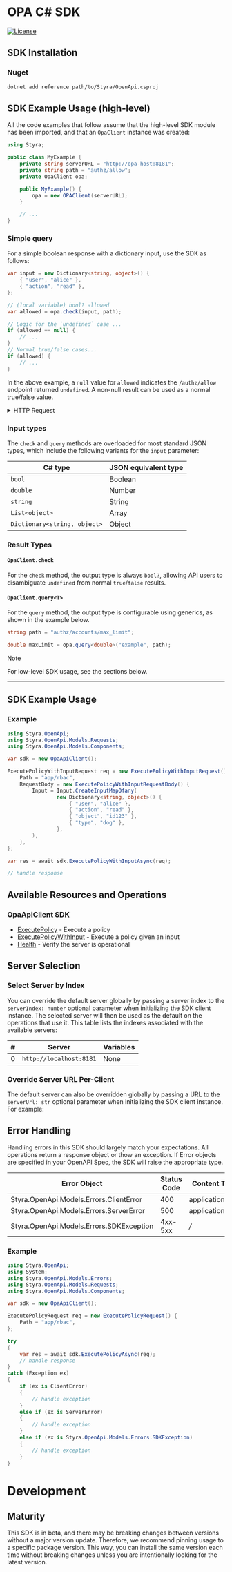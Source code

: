 # OPA C# SDK

[![License](https://img.shields.io/badge/License-Apache_2.0-blue.svg)](https://opensource.org/licenses/Apache-2.0)

<!-- Start SDK Installation [installation] -->
## SDK Installation

### Nuget

```bash
dotnet add reference path/to/Styra/OpenApi.csproj
```
<!-- End SDK Installation [installation] -->

## SDK Example Usage (high-level)

All the code examples that follow assume that the high-level SDK module has been imported, and that an `OpaClient` instance was created:

```csharp
using Styra;

public class MyExample {
    private string serverURL = "http://opa-host:8181";
    private string path = "authz/allow";
    private OpaClient opa;

    public MyExample() {
        opa = new OPAClient(serverURL);
    }

    // ...
}
```

### Simple query

For a simple boolean response with a dictionary input, use the SDK as follows:

```csharp
var input = new Dictionary<string, object>() {
    { "user", "alice" },
    { "action", "read" },
};

// (local variable) bool? allowed
var allowed = opa.check(input, path);

// Logic for the `undefined` case ...
if (allowed == null) {
    // ...
}
// Normal true/false cases...
if (allowed) {
    // ...
}
```

In the above example, a `null` value for `allowed` indicates the `/authz/allow` endpoint returned `undefined`.
A non-null result can be used as a normal true/false value.

<details><summary>HTTP Request</summary>

```http
POST /v1/data/authz/allow
Content-Type: application/json

{ "input": { "user": "alice", "action": "read" } }
```

</details>

### Input types

The `check` and `query` methods are overloaded for most standard JSON types, which include the following variants for the `input` parameter:

| C# type | JSON equivalent type |
| ------- | -------------------- |
| `bool` | Boolean |
| `double` | Number |
| `string` | String |
| `List<object>` | Array |
| `Dictionary<string, object>` | Object |

### Result Types

#### `OpaClient.check`
For the `check` method, the output type is always `bool?`, allowing API users to disambiguate `undefined` from normal `true`/`false` results.

#### `OpaClient.query<T>`
For the `query` method, the output type is configurable using generics, as shown in the example below.

```csharp
string path = "authz/accounts/max_limit";

double maxLimit = opa.query<double>("example", path);
```

<!--If the selected return type `<T>` is possible to deserialize from the returned JSON, `query<T>` will attempt to populate the variable with the value(s) present.

```csharp
public struct AuthzStatus
{
    public AuthzStatus(bool allowed)
    {
        Allowed = allowed;
    }

    public double Allowed { get; }

    public override string ToString() => $"Application authorized: {Allowed}";
}

var input = new Dictionary<string, object>() {
    { "user", "alice" },
    { "action", "read" },
};

// (local variable) AuthzStatus status
var status =opa.query<AuthzStatus>(input, path);
```-->

> [!NOTE]
> For low-level SDK usage, see the sections below.

---

<!-- Start SDK Example Usage [usage] -->
## SDK Example Usage

### Example

```csharp
using Styra.OpenApi;
using Styra.OpenApi.Models.Requests;
using Styra.OpenApi.Models.Components;

var sdk = new OpaApiClient();

ExecutePolicyWithInputRequest req = new ExecutePolicyWithInputRequest() {
    Path = "app/rbac",
    RequestBody = new ExecutePolicyWithInputRequestBody() {
        Input = Input.CreateInputMapOfany(
                new Dictionary<string, object>() {
                    { "user", "alice" },
                    { "action", "read" },
                    { "object", "id123" },
                    { "type", "dog" },
                },
        ),
    },
};

var res = await sdk.ExecutePolicyWithInputAsync(req);

// handle response
```
<!-- End SDK Example Usage [usage] -->

<!-- Start Available Resources and Operations [operations] -->
## Available Resources and Operations

### [OpaApiClient SDK](docs/sdks/opaapiclient/README.md)

* [ExecutePolicy](docs/sdks/opaapiclient/README.md#executepolicy) - Execute a policy
* [ExecutePolicyWithInput](docs/sdks/opaapiclient/README.md#executepolicywithinput) - Execute a policy given an input
* [Health](docs/sdks/opaapiclient/README.md#health) - Verify the server is operational
<!-- End Available Resources and Operations [operations] -->

<!-- Start Server Selection [server] -->
## Server Selection

### Select Server by Index

You can override the default server globally by passing a server index to the `serverIndex: number` optional parameter when initializing the SDK client instance. The selected server will then be used as the default on the operations that use it. This table lists the indexes associated with the available servers:

| # | Server | Variables |
| - | ------ | --------- |
| 0 | `http://localhost:8181` | None |




### Override Server URL Per-Client

The default server can also be overridden globally by passing a URL to the `serverUrl: str` optional parameter when initializing the SDK client instance. For example:
<!-- End Server Selection [server] -->

<!-- Start Error Handling [errors] -->
## Error Handling

Handling errors in this SDK should largely match your expectations.  All operations return a response object or thow an exception.  If Error objects are specified in your OpenAPI Spec, the SDK will raise the appropriate type.

| Error Object                             | Status Code                              | Content Type                             |
| ---------------------------------------- | ---------------------------------------- | ---------------------------------------- |
| Styra.OpenApi.Models.Errors.ClientError  | 400                                      | application/json                         |
| Styra.OpenApi.Models.Errors.ServerError  | 500                                      | application/json                         |
| Styra.OpenApi.Models.Errors.SDKException | 4xx-5xx                                  | */*                                      |

### Example

```csharp
using Styra.OpenApi;
using System;
using Styra.OpenApi.Models.Errors;
using Styra.OpenApi.Models.Requests;
using Styra.OpenApi.Models.Components;

var sdk = new OpaApiClient();

ExecutePolicyRequest req = new ExecutePolicyRequest() {
    Path = "app/rbac",
};

try
{
    var res = await sdk.ExecutePolicyAsync(req);
    // handle response
}
catch (Exception ex)
{
    if (ex is ClientError)
    {
        // handle exception
    }
    else if (ex is ServerError)
    {
        // handle exception
    }
    else if (ex is Styra.OpenApi.Models.Errors.SDKException)
    {
        // handle exception
    }
}

```
<!-- End Error Handling [errors] -->

<!-- Placeholder for Future Speakeasy SDK Sections -->

# Development

## Maturity

This SDK is in beta, and there may be breaking changes between versions without a major version update. Therefore, we recommend pinning usage
to a specific package version. This way, you can install the same version each time without breaking changes unless you are intentionally
looking for the latest version.
